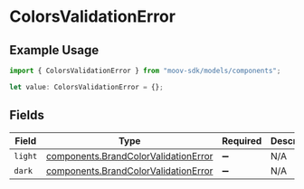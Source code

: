# ColorsValidationError

## Example Usage

```typescript
import { ColorsValidationError } from "moov-sdk/models/components";

let value: ColorsValidationError = {};
```

## Fields

| Field                                                                                        | Type                                                                                         | Required                                                                                     | Description                                                                                  |
| -------------------------------------------------------------------------------------------- | -------------------------------------------------------------------------------------------- | -------------------------------------------------------------------------------------------- | -------------------------------------------------------------------------------------------- |
| `light`                                                                                      | [components.BrandColorValidationError](../../models/components/brandcolorvalidationerror.md) | :heavy_minus_sign:                                                                           | N/A                                                                                          |
| `dark`                                                                                       | [components.BrandColorValidationError](../../models/components/brandcolorvalidationerror.md) | :heavy_minus_sign:                                                                           | N/A                                                                                          |